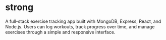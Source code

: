 # strong
A full-stack exercise tracking app built with MongoDB, Express, React, and Node.js. Users can log workouts, track progress over time, and manage exercises through a simple and responsive interface.
